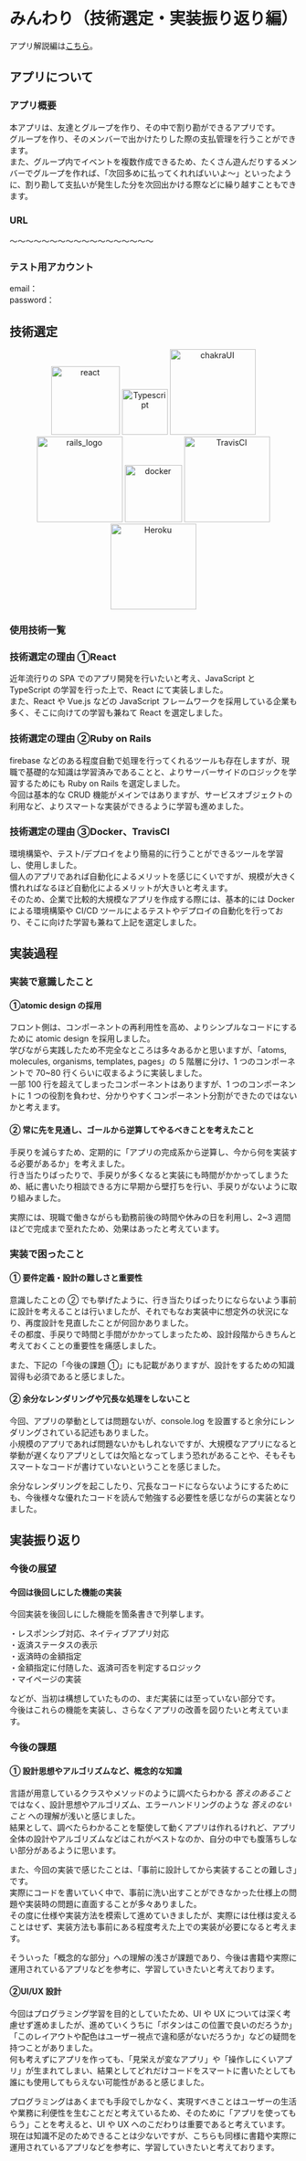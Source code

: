 # みんわり（技術選定・実装振り返り編）

アプリ解説編は[こちら](https://github.com/mizuki0201/minwari-frontend)。

## アプリについて

### アプリ概要

本アプリは、友達とグループを作り、その中で割り勘ができるアプリです。  
グループを作り、そのメンバーで出かけたりした際の支払管理を行うことができます。  
また、グループ内でイベントを複数作成できるため、たくさん遊んだりするメンバーでグループを作れば、「次回多めに払ってくれればいいよ〜」といったように、割り勘して支払いが発生した分を次回出かける際などに繰り越すこともできます。

### URL

〜〜〜〜〜〜〜〜〜〜〜〜〜〜〜〜〜〜

### テスト用アカウント

email：  
password：

## 技術選定

<div width='100%' display='flex' align='center' justify-content='space-around'>
  <img width="120px" alt="react" src="https://user-images.githubusercontent.com/69416789/133558816-9e7cee6b-46d3-460e-90bc-da2b97edcb8c.png">  
  <img width="80px" alt="Typescript" src="https://user-images.githubusercontent.com/69416789/133558873-3359dbc4-5ae0-4477-8a58-d7d7a07bafe7.png">  
  <img width="150px" alt="chakraUI" src="https://user-images.githubusercontent.com/69416789/133559047-33178b3f-b1eb-4f58-9e1a-78578bc36aaa.png">
</div>
<div display='flex' align='center' justify-content='center'>
  <img width="150px" alt="rails_logo" src="https://user-images.githubusercontent.com/69416789/133559112-c0ffdb11-9b81-4c60-9e93-ba04085ab216.png">  
  <img width="100px" alt="docker" src="https://user-images.githubusercontent.com/69416789/133559125-3e40743f-fea8-4b23-8bd3-f3349949a24d.png">  
  <img width="150px" alt="TravisCI" src="https://user-images.githubusercontent.com/69416789/133559162-de36673e-8aab-4595-8371-27c0ea6c6f09.png">  
  <img width="150px" alt="Heroku" src="https://user-images.githubusercontent.com/69416789/133559166-b9afceb8-9a95-49af-99ed-bcbf237f60bb.png">
</div>

### 使用技術一覧

### 技術選定の理由 ①React

近年流行りの SPA でのアプリ開発を行いたいと考え、JavaScript と TypeScript の学習を行った上で、React にて実装しました。  
また、React や Vue.js などの JavaScript フレームワークを採用している企業も多く、そこに向けての学習も兼ねて React を選定しました。

### 技術選定の理由 ②Ruby on Rails

firebase などのある程度自動で処理を行ってくれるツールも存在しますが、現職で基礎的な知識は学習済みであることと、よりサーバーサイドのロジックを学習するためにも Ruby on Rails を選定しました。  
今回は基本的な CRUD 機能がメインではありますが、サービスオブジェクトの利用など、よりスマートな実装ができるように学習も進めました。

### 技術選定の理由 ③Docker、TravisCI

環境構築や、テスト/デプロイをより簡易的に行うことができるツールを学習し、使用しました。  
個人のアプリであれば自動化によるメリットを感じにくいですが、規模が大きく慣れればなるほど自動化によるメリットが大きいと考えます。  
そのため、企業で比較的大規模なアプリを作成する際には、基本的には Docker による環境構築や CI/CD ツールによるテストやデプロイの自動化を行っており、そこに向けた学習も兼ねて上記を選定しました。

## 実装過程

### 実装で意識したこと

#### ①atomic design の採用

フロント側は、コンポーネントの再利用性を高め、よりシンプルなコードにするために atomic design を採用しました。  
学びながら実践したため不完全なところは多々あるかと思いますが、「atoms, molecules, organisms, templates, pages」の 5 階層に分け、1 つのコンポーネントで 70~80 行くらいに収まるように実装しました。  
一部 100 行を超えてしまったコンポーネントはありますが、1 つのコンポーネントに 1 つの役割を負わせ、分かりやすくコンポーネント分割ができたのではないかと考えます。

#### ② 常に先を見通し、ゴールから逆算してやるべきことを考えたこと

手戻りを減らすため、定期的に「アプリの完成系から逆算し、今から何を実装する必要があるか」を考えました。  
行き当たりばったりで、手戻りが多くなると実装にも時間がかかってしまうため、紙に書いたり相談できる方に早期から壁打ちを行い、手戻りがないように取り組みました。

実際には、現職で働きながらも勤務前後の時間や休みの日を利用し、2~3 週間ほどで完成まで至れたため、効果はあったと考えています。

### 実装で困ったこと

#### ① 要件定義・設計の難しさと重要性

意識したことの ② でも挙げたように、行き当たりばったりにならないよう事前に設計を考えることは行いましたが、それでもなお実装中に想定外の状況になり、再度設計を見直したことが何回かありました。  
その都度、手戻りで時間と手間がかかってしまったため、設計段階からきちんと考えておくことの重要性を痛感しました。

また、下記の「今後の課題 ①」にも記載がありますが、設計をするための知識習得も必須であると感じました。

#### ② 余分なレンダリングや冗長な処理をしないこと

今回、アプリの挙動としては問題ないが、console.log を設置すると余分にレンダリングされている記述もありました。  
小規模のアプリであれば問題ないかもしれないですが、大規模なアプリになると挙動が遅くなりアプリとしては欠陥となってしまう恐れがあることや、そもそもスマートなコードが書けていないということを感じました。

余分なレンダリングを起こしたり、冗長なコードにならないようにするためにも、今後様々な優れたコードを読んで勉強する必要性を感じながらの実装となりました。

## 実装振り返り

### 今後の展望

#### 今回は後回しにした機能の実装

今回実装を後回しにした機能を箇条書きで列挙します。

・レスポンシブ対応、ネイティブアプリ対応  
・返済ステータスの表示  
・返済時の金額指定  
・金額指定に付随した、返済可否を判定するロジック  
・マイページの実装

などが、当初は構想していたものの、まだ実装には至っていない部分です。  
今後はこれらの機能を実装し、さらなくアプリの改善を図りたいと考えています。

### 今後の課題

#### ① 設計思想やアルゴリズムなど、概念的な知識

言語が用意しているクラスやメソッドのように調べたらわかる _答えのあること_ ではなく、設計思想やアルゴリズム、エラーハンドリングのような _答えのないこと_ への理解が浅いと感じました。  
結果として、調べたらわかることを駆使して動くアプリは作れるけれど、アプリ全体の設計やアルゴリズムなどはこれがベストなのか、自分の中でも腹落ちしない部分があるように思います。

また、今回の実装で感じたことは、「事前に設計してから実装することの難しさ」です。  
実際にコードを書いていく中で、事前に洗い出すことができなかった仕様上の問題や実装時の問題に直面することが多々ありました。  
その度に仕様や実装方法を模索して進めていきましたが、実際には仕様は変えることはせず、実装方法も事前にある程度考えた上での実装が必要になると考えます。

そういった「概念的な部分」への理解の浅さが課題であり、今後は書籍や実際に運用されているアプリなどを参考に、学習していきたいと考えております。

#### ②UI/UX 設計

今回はプログラミング学習を目的としていたため、UI や UX については深く考慮せず進めましたが、進めていくうちに「ボタンはこの位置で良いのだろうか」「このレイアウトや配色はユーザー視点で違和感がないだろうか」などの疑問を持つことがありました。  
何も考えずにアプリを作っても、「見栄えが変なアプリ」や「操作しにくいアプリ」が生まれてしまい、結果としてどれだけコードをスマートに書いたとしても誰にも使用してもらえない可能性があると感じました。

プログラミングはあくまでも手段でしかなく、実現すべきことはユーザーの生活や業務に利便性を生むことだと考えているため、そのために「アプリを使ってもらう」ことを考えると、UI や UX へのこだわりは重要であると考えています。  
現在は知識不足のためできることは少ないですが、こちらも同様に書籍や実際に運用されているアプリなどを参考に、学習していきたいと考えております。
